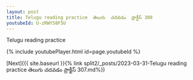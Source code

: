 ```yaml
---
layout: post
title: Telugu reading practice  తెలుగు  చదవడం  ప్రాక్టీస్ 308
youtubeId: U-zRWY58F5U
---
```

 
 
Telugu reading practice
 
 
 
 
 


{% include youtubePlayer.html id=page.youtubeId %}
 
[Next]({{ site.baseurl }}{% link  split2/_posts/2023-03-31-Telugu reading practice  తెలుగు  చదవడం  ప్రాక్టీస్ 307.md%})
 
